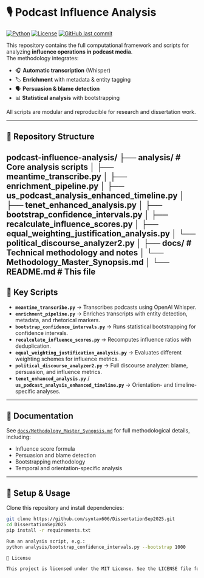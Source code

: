 # 🎙️ Podcast Influence Analysis

[![Python](https://img.shields.io/badge/python-3.9%2B-blue)](https://www.python.org/)
[![License](https://img.shields.io/badge/license-MIT-green)](LICENSE)
[![GitHub last commit](https://img.shields.io/github/last-commit/syntax606/DissertationSep2025)](https://github.com/syntax606/DissertationSep2025)

This repository contains the full computational framework and scripts for analyzing **influence operations in podcast media**.  
The methodology integrates:

- 🎧 **Automatic transcription** (Whisper)
- 🏷 **Enrichment** with metadata & entity tagging  
- 🗣 **Persuasion & blame detection**  
- 📊 **Statistical analysis** with bootstrapping  

All scripts are modular and reproducible for research and dissertation work.

---

## 📂 Repository Structure
podcast-influence-analysis/
├── analysis/   # Core analysis scripts
│   ├── meantime_transcribe.py
│   ├── enrichment_pipeline.py
│   ├── us_podcast_analysis_enhanced_timeline.py
│   ├── tenet_enhanced_analysis.py
│   ├── bootstrap_confidence_intervals.py
│   ├── recalculate_influence_scores.py
│   ├── equal_weighting_justification_analysis.py
│   └── political_discourse_analyzer2.py
│
├── docs/       # Technical methodology and notes
│   └── Methodology_Master_Synopsis.md
│
└── README.md   # This file
---

## 🚀 Key Scripts

- **`meantime_transcribe.py`** → Transcribes podcasts using OpenAI Whisper.  
- **`enrichment_pipeline.py`** → Enriches transcripts with entity detection, metadata, and rhetorical markers.  
- **`bootstrap_confidence_intervals.py`** → Runs statistical bootstrapping for confidence intervals.  
- **`recalculate_influence_scores.py`** → Recomputes influence ratios with deduplication.  
- **`equal_weighting_justification_analysis.py`** → Evaluates different weighting schemes for influence metrics.  
- **`political_discourse_analyzer2.py`** → Full discourse analyzer: blame, persuasion, and influence metrics.  
- **`tenet_enhanced_analysis.py`** / **`us_podcast_analysis_enhanced_timeline.py`** → Orientation- and timeline-specific analyses.  

---

## 📖 Documentation

See [`docs/Methodology_Master_Synopsis.md`](docs/Methodology_Master_Synopsis.md) for full methodological details, including:  
- Influence score formula  
- Persuasion and blame detection  
- Bootstrapping methodology  
- Temporal and orientation-specific analysis  

---

## 🔧 Setup & Usage

Clone this repository and install dependencies:

```bash
git clone https://github.com/syntax606/DissertationSep2025.git
cd DissertationSep2025
pip install -r requirements.txt

Run an analysis script, e.g.:
python analysis/bootstrap_confidence_intervals.py --bootstrap 1000

📜 License

This project is licensed under the MIT License. See the LICENSE file for details.
